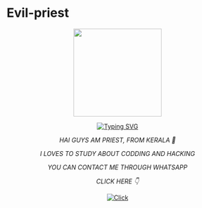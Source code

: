 # Evil-priest 
 
<div align="center">
<img border-radius: 15px src="https://i.imgur.com/c5E81Cu.jpeg" width="200" height="200"/> 

 
[![Typing SVG](https://readme-typing-svg.herokuapp.com?font=Bomber+Escort&color=F70000&size=20&lines=HAI+GUYS,+WELCOME+TO+MY+PROFILE)](https://bit.ly/3lC8I7t)
 
 
*HAI GUYS AM PRIEST, FROM KERALA 💖* 

*I LOVES TO STUDY ABOUT CODDING AND HACKING*

*YOU CAN CONTACT ME THROUGH WHATSAPP* 

*CLICK HERE 👇*

<a href="http://wa.me/+919188434967"><img title="Click" src="https://img.shields.io/badge/Author-priest/Sophia?color=f7df1e&style=for-the-badge&logo=whatsapp"></a>



<div align
